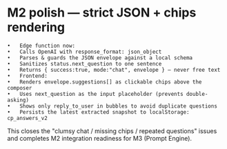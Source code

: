 # M2 polish — strict JSON + chips rendering
	•	Edge function now:
	•	Calls OpenAI with response_format: json_object
	•	Parses & guards the JSON envelope against a local schema
	•	Sanitizes status.next_question to one sentence
	•	Returns { success:true, mode:"chat", envelope } — never free text
	•	Frontend:
	•	Renders envelope.suggestions[] as clickable chips above the composer
	•	Uses next_question as the input placeholder (prevents double-asking)
	•	Shows only reply_to_user in bubbles to avoid duplicate questions
	•	Persists the latest extracted snapshot to localStorage: cp_answers_v2

This closes the "clumsy chat / missing chips / repeated questions" issues and completes M2 integration readiness for M3 (Prompt Engine).